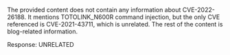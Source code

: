 The provided content does not contain any information about CVE-2022-26188. It mentions TOTOLINK_N600R command injection, but the only CVE referenced is CVE-2021-43711, which is unrelated. The rest of the content is blog-related information.

Response: UNRELATED